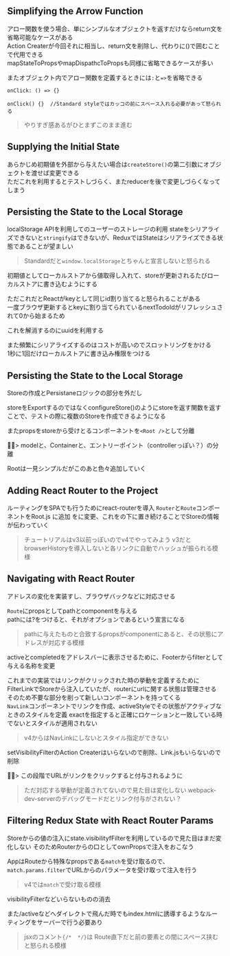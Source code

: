 ## Simplifying the Arrow Function

アロー関数を使う場合、単にシンプルなオブジェクトを返すだけならreturn文を省略可能なケースがある  
Action Createrが今回それに相当し、return文を削除し、代わりに()で囲むことで代用できる  
mapStateToPropsやmapDispathcToPropsも同様に省略できるケースが多い  

またオブジェクト内でアロー関数を定義するときには`:`と`=>`を省略できる

```
onClick: () => {}

onClick() {}  //Standard styleではカッコの前にスペース入れる必要があって怒られる
```

> やりすぎ感あるがひとまずこのまま進む

## Supplying the Initial State
あらかじめ初期値を外部から与えたい場合は`createStore()`の第二引数にオブジェクトを渡せば変更できる  
ただこれを利用するとテストしづらく、またreducerを後で変更しづらくなってしまう  

## Persisting the State to the Local Storage
localStorage APIを利用してのユーザーのストレージの利用
stateをシリアライズできないと`stringify`はできないが、ReduxではStateはシリアライズできる状態であることが望ましい
> Standardだと`window.localStorage`とちゃんと宣言しないと怒られる

初期値としてローカルストアから値取得し入れて、storeが更新されるたびローカルストアに書き込むようにする

ただこれだとReactがkeyとして同じid割り当てると怒られることがある  
一度ブラウザ更新するとkeyに割り当てられているnextTodoIdがリフレッシュされて0から始まるため

これを解消するのにuuidを利用する

また頻繁にシリアライズするのはコストが高いのでスロットリングをかける  
1秒に1回だけローカルストアに書き込み権限をつける

## Persisting the State to the Local Storage
Storeの作成とPersistaneロジックの部分を外だし

storeをExportするのではなくconfigureStore()のようにstoreを返す関数を返すことで、テストの際に複数のStoreを作成できるようになる

またpropsをstoreから受けとるコンポーネントを`<Root />`として分離

> modelと、Containerと、エントリーポイント（controllerっぽい？）の分離

Rootは一見シンプルだがこのあと色々追加していく


## Adding React Router to the Project
ルーティングをSPAでも行うためにreact-routerを導入
`Router`と`Route`コンポーネントをRoot.js に追加
<App />を<Router />に変更、これを<Provider />の下に置き続けることでStoreの情報が伝わっていく
> チュートリアルはv3以前っぽいのでv4でやってみよう
> v3だとbrowserHistoryを導入しないと各リンクに自動でハッシュが振られる模様


## Navigating with React Router <Link>
アドレスの変化を実装すし、ブラウザバックなどに対応させる

`Route`にpropsとしてpathとcomponentを与える  
pathには?をつけると、それがオプションであるという宣言になる

> pathに与えたものと合致するpropsがcomponentにあると、その状態にアドレスが対応する模様

activeとcompletedをアドレスバーに表示させるために、Footerからfilterとして与える名称を変更

これまでの実装ではリンクがクリックされた時の挙動を定義するためにFilterLinkでStoreから注入していたが、routerにurlに関する状態は管理させる  
そのため不要な部分を削って新しいコンポーネントを持ってくる  
`NavLink`コンポーネントでリンクを作成、activeStyleでその状態がアクティブなときのスタイルを定義
exactを指定すると正確にロケーションと一致している時でないとスタイルが適用されない
> v4からはNavLinkにしないとスタイル指定ができない

setVisibilityFilterのAction Createrはいらないので削除、Link.jsもいらないので削除

> この段階でURLがリンクをクリックすると付与されるように
> ただ対応する挙動が定義されてないので見た目は変化しない
> webpack-dev-serverのデバッグモードだとリンク付与がされない？

##  Filtering Redux State with React Router Params
Storeからの値の注入にstate.visibilityfFilterを利用しているので見た目はまだ変化しない
そのためRouterからの口としてownPropsで注入をおこなう

AppはRouteから特殊なpropsである`match`を受け取るので、`match.params.filter`でURLからのパラメータを受け取って注入を行う

> v4では`match`で受け取る模様

visibilityFilterなどいらないものの消去

また/activeなどへダイレクトで飛んだ時でもindex.htmlに誘導するようなルーティングをサーバーで行う必要あり

> jsxのコメント`{/*  */}`は Route直下だと前の要素との間にスペース挟むと怒られる模様



